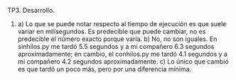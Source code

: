 TP3. Desarrollo.
1) a) Lo que se puede notar respecto al tiempo de ejecución es que suele variar en milisegundos. Es predecible que puede cambiar, no es predecible
el número exacto porque varía.
b) No, no son iguales. En sinhilos.py me tardó 5.5 segundos y a mi compañero 6.3 segundos aproximadamente; en cambio, el conhilos.py me tardó 4.1
segundos y a mi compañero 4.2 segundos aproximadamente.
c) Lo único que cambió es que tardó un poco más, pero por una diferencia mínima.
